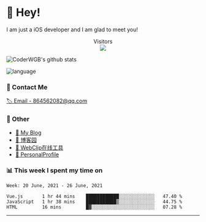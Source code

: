 # 👋 Hey!


I am just a iOS developer and I am glad to meet you!

<p align="center"> 
  Visitors<br><img src="https://profile-counter.glitch.me/WangGuibin/count.svg" />
</p>

![CoderWGB's github stats](https://github-readme-stats.vercel.app/api?username=WangGuibin&&show_icons=true&&title_color=1abc9c&&icon_color=1abc9c)

![language](https://github-readme-stats.vercel.app/api/top-langs/?username=WangGuibin&hide_langs_below=1&theme=default&line_height=27&layout=compact)



### 📮 Contact Me

[🏷 Email - 864562082@qq.com](mailto:864562082@qq.com)


### 🤪 Other

- [📌 My Blog](http://wangguibin.github.io/hexo-github-action)
- [📌 博客园](https://www.cnblogs.com/wgb1234/)
- [📌 WebClip在线工具](https://wangguibin.github.io/webclicp-vue-app/)
- [📌 PersonalProfile](https://wangguibin.github.io/PersonalProfile/)

### 📊 This week I spent my time on

<!--START_SECTION:waka-->
```text
Week: 20 June, 2021 - 26 June, 2021

Vue.js       1 hr 44 mins    ████████████░░░░░░░░░░░░░   47.40 % 
JavaScript   1 hr 38 mins    ███████████▒░░░░░░░░░░░░░   44.75 % 
HTML         16 mins         █▓░░░░░░░░░░░░░░░░░░░░░░░   07.28 % 
```
<!--END_SECTION:waka-->

---
